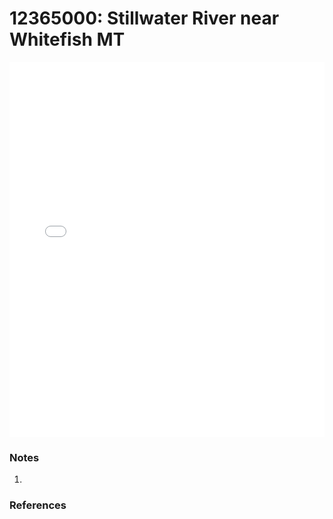 # 12365000: Stillwater River near Whitefish MT

<iframe src="/distribution_estimation/_static/stations/12365000_fdc.html" width="100%" height="600" frameborder="0"></iframe>

### Notes
1. 

### References

